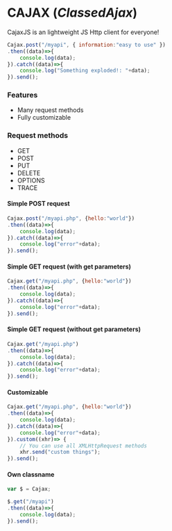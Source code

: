# CAJAX (*ClassedAjax*)
CajaxJS is an lightweight JS Http client for everyone!

```javascript
Cajax.post("/myapi", { information:"easy to use" })
.then((data)=>{
    console.log(data);
}).catch((data)=>{
    console.log("Something exploded!: "+data);
}).send();
```

### Features
- Many request methods
- Fully customizable

### Request methods
- GET
- POST
- PUT
- DELETE
- OPTIONS
- TRACE

#### Simple POST request
```javascript
Cajax.post("/myapi.php", {hello:"world"})
.then((data)=>{
    console.log(data);
}).catch((data)=>{
    console.log("error"+data);
}).send();
```

#### Simple GET request (with get parameters)
```javascript
Cajax.get("/myapi.php", {hello:"world"})
.then((data)=>{
    console.log(data);
}).catch((data)=>{
    console.log("error"+data);
}).send();
```

#### Simple GET request (without get parameters)
```javascript
Cajax.get("/myapi.php")
.then((data)=>{
    console.log(data);
}).catch((data)=>{
    console.log("error"+data);
}).send();
```

#### Customizable
```javascript
Cajax.get("/myapi.php", {hello:"world"})
.then((data)=>{
    console.log(data);
}).catch((data)=>{
    console.log("error"+data);
}).custom((xhr)=> {
	// You can use all XMLHttpRequest methods
	xhr.send("custom things");
}).send();
```

#### Own  classname
```javascript
var $ = Cajax;

$.get("/myapi")
.then((data)=>{
    console.log(data);
}).send();
```
